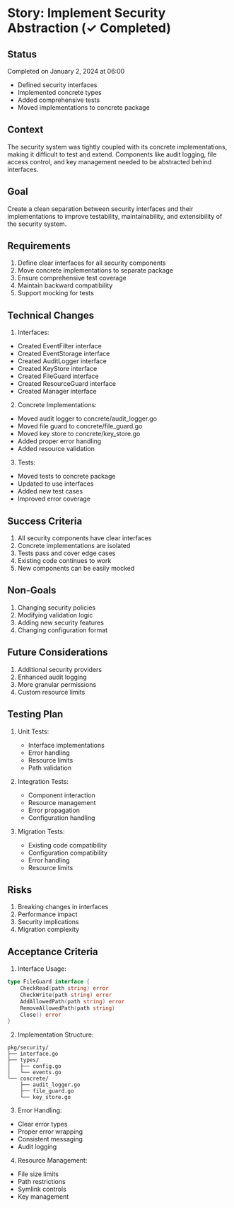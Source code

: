 # Story: Implement Security Abstraction (✓ Completed)

## Status
Completed on January 2, 2024 at 06:00
- Defined security interfaces
- Implemented concrete types
- Added comprehensive tests
- Moved implementations to concrete package

## Context
The security system was tightly coupled with its concrete implementations, making it difficult to test and extend. Components like audit logging, file access control, and key management needed to be abstracted behind interfaces.

## Goal
Create a clean separation between security interfaces and their implementations to improve testability, maintainability, and extensibility of the security system.

## Requirements
1. Define clear interfaces for all security components
2. Move concrete implementations to separate package
3. Ensure comprehensive test coverage
4. Maintain backward compatibility
5. Support mocking for tests

## Technical Changes

1. Interfaces:
- Created EventFilter interface
- Created EventStorage interface
- Created AuditLogger interface
- Created KeyStore interface
- Created FileGuard interface
- Created ResourceGuard interface
- Created Manager interface

2. Concrete Implementations:
- Moved audit logger to concrete/audit_logger.go
- Moved file guard to concrete/file_guard.go
- Moved key store to concrete/key_store.go
- Added proper error handling
- Added resource validation

3. Tests:
- Moved tests to concrete package
- Updated to use interfaces
- Added new test cases
- Improved error coverage

## Success Criteria
1. All security components have clear interfaces
2. Concrete implementations are isolated
3. Tests pass and cover edge cases
4. Existing code continues to work
5. New components can be easily mocked

## Non-Goals
1. Changing security policies
2. Modifying validation logic
3. Adding new security features
4. Changing configuration format

## Future Considerations
1. Additional security providers
2. Enhanced audit logging
3. More granular permissions
4. Custom resource limits

## Testing Plan
1. Unit Tests:
   - Interface implementations
   - Error handling
   - Resource limits
   - Path validation

2. Integration Tests:
   - Component interaction
   - Resource management
   - Error propagation
   - Configuration handling

3. Migration Tests:
   - Existing code compatibility
   - Configuration compatibility
   - Error handling
   - Resource limits

## Risks
1. Breaking changes in interfaces
2. Performance impact
3. Security implications
4. Migration complexity

## Acceptance Criteria
1. Interface Usage:
```go
type FileGuard interface {
    CheckRead(path string) error
    CheckWrite(path string) error
    AddAllowedPath(path string) error
    RemoveAllowedPath(path string)
    Close() error
}
```

2. Implementation Structure:
```
pkg/security/
├── interface.go
├── types/
│   ├── config.go
│   └── events.go
└── concrete/
    ├── audit_logger.go
    ├── file_guard.go
    └── key_store.go
```

3. Error Handling:
- Clear error types
- Proper error wrapping
- Consistent messaging
- Audit logging

4. Resource Management:
- File size limits
- Path restrictions
- Symlink controls
- Key management
